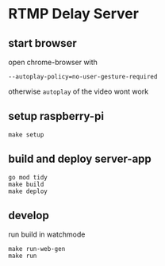 # RTMP Delay Server

## start browser

open chrome-browser with

```
--autoplay-policy=no-user-gesture-required
```

otherwise `autoplay` of the video wont work

## setup raspberry-pi

```
make setup
```

## build and deploy server-app

```
go mod tidy
make build
make deploy
```

## develop

run build in watchmode

```
make run-web-gen
make run
```
